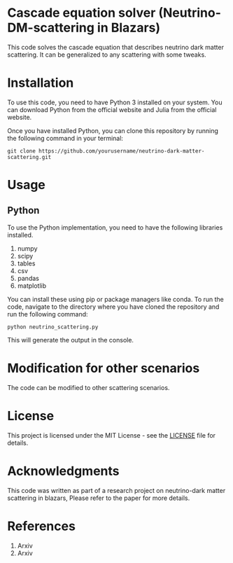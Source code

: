 # Cascade equation solver (Neutrino-DM-scattering in Blazars) 

This code solves the cascade equation that describes neutrino dark matter scattering. It can be generalized to any scattering with some tweaks.

# Installation

To use this code, you need to have Python 3 installed on your system. You can download Python from the official website and Julia from the official website.

Once you have installed Python, you can clone this repository by running the following command in your terminal:

`git clone https://github.com/yourusername/neutrino-dark-matter-scattering.git`

# Usage

## Python
To use the Python implementation, you need to have the following libraries installed. 
1. numpy
2. scipy
3. tables
4. csv
5. pandas
6. matplotlib

You can install these using pip or package managers like conda. To run the code, navigate to the directory where you have cloned the repository and run the following command:

`python neutrino_scattering.py`

This will generate the output in the console.

# Modification for other scenarios

The code can be modified to other scattering scenarios.

# License

This project is licensed under the MIT License - see the [LICENSE](https://opensource.org/license/mit/) file for details.

# Acknowledgments

This code was written as part of a research project on neutrino-dark matter scattering in blazars, Please refer to the paper for more details.

# References

1) Arxiv 
2) Arxiv
